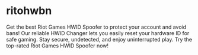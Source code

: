 # ritohwbn
Get the best Riot Games HWID Spoofer to protect your account and avoid bans! Our reliable HWID Changer lets you easily reset your hardware ID for safe gaming. Stay secure, undetected, and enjoy uninterrupted play. Try the top-rated Riot Games HWID Spoofer now!
